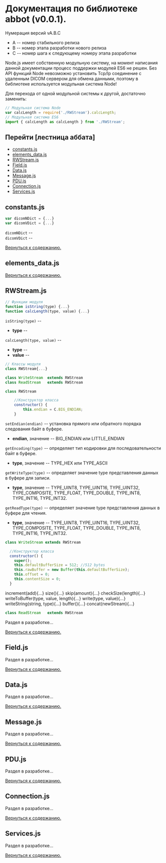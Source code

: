 # Документация по библиотеке abbot (v0.0.1).

Нумерация версий vA.B.C
+ A -- номер стабильного релиза
+ B -- номер этапа разработки нового релиза
+ C -- номер шага к следующему номеру этапа разработки

Node.js имеет собственную модульную систему, на момент написания данной документации процесс поддержки
модулей ES6 не решен. Без API функций Node невозможно установить Tcp/Ip соединение с удаленным
DICOM сервером для обмена данными, поэтому в библиотеке используется модульная система Node!

Для перехода от одной модульной системы к другой, достаточно заменить:

```js
// Модульная система Node
var calcLength = require('./RWStream').calcLength;
// Модульная система ES6
import { calcLength as calcLength } from './RWStream';
````



<a id="content.d"></a>
## Перейти [лестница аббата]
- [constants.js](#constants.d) <!-- d -- ссылки в documentation.md -->
- [elements_data.js](#element.d)
- [RWStream.js](#rwstream.d)
- [Field.js](#field.d)
- [Data.js](#data.d)
- [Message.js](#message.d)
- [PDU.js](#pdu.d)
- [Connection.js](#connection.d)
- [Services.js](#services.d)




<a id="constants.d"></a>
## constants.js
```js
var dicomNDict = {...}
var dicomVDict = {...}
```

`dicomNDict` --  
`dicomVDict` --


[Вернуться к содержанию.](#content.d)


<a id="elements.d"></a>
## elements_data.js




[Вернуться к содержанию.](#content.d)


<a id="rwstream.d"></a>
## RWStream.js
```js
// Функции модуля
function isString(type) {...}
function calcLength(type, value) {...}
```

`isString(type)` --
+ **type** --

`calcLength(type, value)` --
+ **type** --
+ **value** --

```js
// Классы модуля
class RWStream{...}

class WriteStream  extends RWStream
class ReadStream   extends RWStream
```



```js
class RWStream
```
```js
    //Конструктор класса
    constructor() {
        this.endian = C.BIG_ENDIAN;
    }
```

`setEndian(endian)` -- установка прямого или обратного порядка следования байт в буфере.
+ **endian**, значение -- BIG_ENDIAN или LITTLE_ENDIAN

`getEncoding(type)` -- определяет тип кодировки для последовательности байт в буфере.
+ **type**, значение -- TYPE_HEX или TYPE_ASCII

`getWriteType(type)` -- определяет значение type представления данных в буфере для записи.
+ **type**, значение --  TYPE_UINT8, TYPE_UINT16, TYPE_UINT32, TYPE_COMPOSITE, TYPE_FLOAT, TYPE_DOUBLE,
TYPE_INT8, TYPE_INT16, TYPE_INT32.

`getReadType(type)` -- определяет значение type представления данных в буфере для чтения.
+ **type**, значение -- TYPE_UINT8, TYPE_UINT16, TYPE_UINT32, TYPE_COMPOSITE, TYPE_FLOAT, TYPE_DOUBLE,
TYPE_INT8, TYPE_INT16, TYPE_INT32.


```js
class WriteStream extends RWStream
```
```js
  //Конструктор класса
  constructor() {
    super();
    this.defaultBufferSize = 512; //512 bytes
    this.rawBuffer = new Buffer(this.defaultBufferSize);
    this.offset = 0;
    this.contentSize = 0;
  }
```  

  increment(add){...}
  size(){...}
  skip(amount){...}
  checkSize(length){...}
  writeToBuffer(type, value, length){...}
  write(type, value){...}
  writeString(string, type){...}
  buffer(){...}
  concat(newStream){...}


  ```js
  class ReadStream   extends RWStream
  ```



Раздел в разработке...



[Вернуться к содержанию.](#content.d)


<a id="field.d"></a>
## Field.js





Раздел в разработке...

[Вернуться к содержанию.](#content.d)


<a id="data.d"></a>
## Data.js



Раздел в разработке...

[Вернуться к содержанию.](#content.d)


<a id="message.d"></a>
## Message.js


Раздел в разработке...

[Вернуться к содержанию.](#content.d)


<a id="pdu.d"></a>
## PDU.js
Раздел в разработке...

[Вернуться к содержанию.](#content.d)


<a id="connection.d"></a>
## Connection.js

Раздел в разработке...

[Вернуться к содержанию.](#content.d)


<a id="services.d"></a>
## Services.js

Раздел в разработке...

[Вернуться к содержанию.](#content.d)
